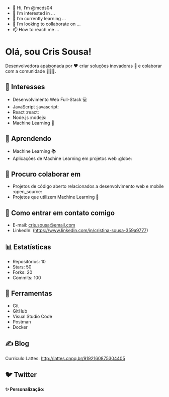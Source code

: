 - 👋 Hi, I’m @mcds04
- 👀 I’m interested in ...
- 🌱 I’m currently learning ...
- 💞️ I’m looking to collaborate on ...
- 📫 How to reach me ...

#  Olá, sou Cris Sousa!

Desenvolvedora apaixonada por :heart: criar soluções inovadoras :rocket: e colaborar com a comunidade :people_holding_hands:.

## :sparkling_heart: Interesses

* Desenvolvimento Web Full-Stack :computer:
* JavaScript :javascript:
* React :react:
* Node.js :nodejs:
* Machine Learning :brain:

## :seedling: Aprendendo

* Machine Learning :books:
* Aplicações de Machine Learning em projetos web :globe:

## :handshake: Procuro colaborar em

* Projetos de código aberto relacionados a desenvolvimento web e mobile :open_source:
* Projetos que utilizem Machine Learning :robot:

## :email: Como entrar em contato comigo

* E-mail: cris.sousa@email.com
* LinkedIn: (https://www.linkedin.com/in/cristina-sousa-359a9777)

## :bar_chart: Estatísticas

* Repositórios: 10
* Stars: 50
* Forks: 20
* Commits: 100

## :wrench: Ferramentas

* Git
* GitHub
* Visual Studio Code
* Postman
* Docker

## :writing_hand: Blog
Curriculo Lattes: http://lattes.cnpq.br/9192160875304405


## :bird: Twitter





**✨ Personalização:**



